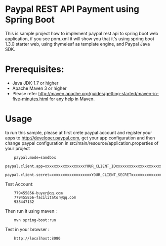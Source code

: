 Paypal REST API Payment using Spring Boot
=========================================
This is sample project how to implement paypal rest api to spring boot web application,
if you see pom.xml it will show you that it's using spring boot 1.3.0 starter web, using thymeleaf as template engine, and Paypal Java SDK.

Prerequisites:
==============
*	Java JDK-1.7 or higher
*	Apache Maven 3 or higher
*	Please refer http://maven.apache.org/guides/getting-started/maven-in-five-minutes.html for any help in Maven.

Usage
=====
to run this sample, please at first crete paypal account and register your apps to http://developer.paypal.com, get your app configuration and then change paypal configuration in src/main/resource/application.properties of your project

		
		paypal.mode=sandbox
		paypal.client.app=xxxxxxxxxxxxxxxxxxYOUR_CLIENT_IDxxxxxxxxxxxxxxxxxxxxxxxxxxxxxxxxxxx
		paypal.client.secret=xxxxxxxxxxxxxxxxxxYOUR_CLIENT_SECRETxxxxxxxxxxxxxxxxxxxxxxxxxxxxxxxxxxx
		
Test Account:
        
		779455856-buyer@qq.com
		779455856-facilitator@qq.com
		938447132

Then run it using maven :

		
		mvn spring-boot:run
		

Test in your browser : 

		
		http://localhost:8080
		

